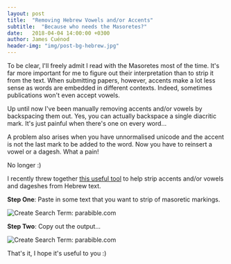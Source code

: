 ```yaml
---
layout: post
title:  "Removing Hebrew Vowels and/or Accents"
subtitle:  "Because who needs the Masoretes?"
date:   2018-04-04 14:00:00 +0300
author: James Cuénod
header-img: "img/post-bg-hebrew.jpg"
---
```


To be clear, I'll freely admit I read with the Masoretes most of the time. It's far more important for me to figure out their interpretation than to strip it from the text. When submitting papers, however, accents make a lot less sense as words are embedded in different contexts. Indeed, sometimes publications won't even accept vowels.

Up until now I've been manually removing accents and/or vowels by backspacing them out. Yes, you can actually backspace a single diacritic mark. It's just painful when there's one on every word...

A problem also arises when you have unnormalised unicode and the accent is not the last mark to be added to the word. Now you have to reinsert a vowel or a dagesh. What a pain!

No longer :)

I recently threw together [this useful tool](http://jcuenod.github.io/hebrewHelper) to help strip accents and/or vowels and dageshes from Hebrew text.

**Step One**: Paste in some text that you want to strip of masoretic markings.

![Create Search Term: parabible.com](/bibletech/img/post-images/remove-accents-1.jpg)

**Step Two**: Copy out the output...

![Create Search Term: parabible.com](/bibletech/img/post-images/remove-accents-2.jpg)

That's it, I hope it's useful to you :)